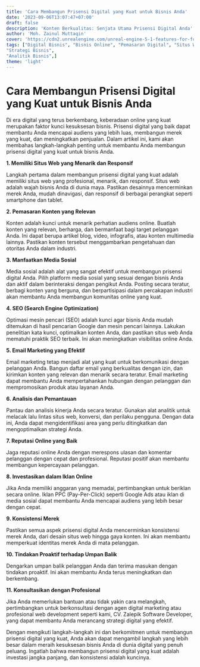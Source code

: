 ```yaml
---
title: 'Cara Membangun Prisensi Digital yang Kuat untuk Bisnis Anda'
date: '2023-09-06T13:07:47+07:00'
draft: false
description: 'Konten Berkualitas: Senjata Utama Prisensi Digital Anda'
author: 'Moh. Zainul Muttaqin'
cover: 'https://cdn2.unrealengine.com/unreal-engine-5-1-features-for-fortnite-chapter-4-header-1920x1080-2e96869442d6.jpg?resize=1&w=1920'
tags: ["Digital Bisnis", "Bisnis Online", "Pemasaran Digital", "Situs Web Bisnis", "SEO (Search Engine Optimization)",
"Strategi Bisnis",
"Analitik Bisnis",] 
theme: 'light'
---
```

# **Cara Membangun Prisensi Digital yang Kuat untuk Bisnis Anda**


Di era digital yang terus berkembang, keberadaan online yang kuat merupakan faktor kunci kesuksesan bisnis. Prisensi digital yang baik dapat membantu Anda mencapai audiens yang lebih luas, membangun merek yang kuat, dan meningkatkan penjualan. Dalam artikel ini, kami akan membahas langkah-langkah penting untuk membantu Anda membangun prisensi digital yang kuat untuk bisnis Anda.

**1. Memiliki Situs Web yang Menarik dan Responsif**

Langkah pertama dalam membangun prisensi digital yang kuat adalah memiliki situs web yang profesional, menarik, dan responsif. Situs web adalah wajah bisnis Anda di dunia maya. Pastikan desainnya mencerminkan merek Anda, mudah dinavigasi, dan responsif di berbagai perangkat seperti smartphone dan tablet.

**2. Pemasaran Konten yang Relevan**

Konten adalah kunci untuk menarik perhatian audiens online. Buatlah konten yang relevan, berharga, dan bermanfaat bagi target pelanggan Anda. Ini dapat berupa artikel blog, video, infografis, atau konten multimedia lainnya. Pastikan konten tersebut menggambarkan pengetahuan dan otoritas Anda dalam industri.

**3. Manfaatkan Media Sosial**

Media sosial adalah alat yang sangat efektif untuk membangun prisensi digital Anda. Pilih platform media sosial yang sesuai dengan bisnis Anda dan aktif dalam berinteraksi dengan pengikut Anda. Posting secara teratur, berbagi konten yang berguna, dan berpartisipasi dalam percakapan industri akan membantu Anda membangun komunitas online yang kuat.

**4. SEO (Search Engine Optimization)**

Optimasi mesin pencari (SEO) adalah kunci agar bisnis Anda mudah ditemukan di hasil pencarian Google dan mesin pencari lainnya. Lakukan penelitian kata kunci, optimalkan konten Anda, dan pastikan situs web Anda mematuhi praktik SEO terbaik. Ini akan meningkatkan visibilitas online Anda.

**5. Email Marketing yang Efektif**

Email marketing tetap menjadi alat yang kuat untuk berkomunikasi dengan pelanggan Anda. Bangun daftar email yang berkualitas dengan izin, dan kirimkan konten yang relevan dan menarik secara teratur. Email marketing dapat membantu Anda mempertahankan hubungan dengan pelanggan dan mempromosikan produk atau layanan Anda.

**6. Analisis dan Pemantauan**

Pantau dan analisis kinerja Anda secara teratur. Gunakan alat analitik untuk melacak lalu lintas situs web, konversi, dan perilaku pengguna. Dengan data ini, Anda dapat mengidentifikasi area yang perlu ditingkatkan dan mengoptimalkan strategi Anda.

**7. Reputasi Online yang Baik**

Jaga reputasi online Anda dengan merespons ulasan dan komentar pelanggan dengan cepat dan profesional. Reputasi positif akan membantu membangun kepercayaan pelanggan.

**8. Investasikan dalam Iklan Online**

Jika Anda memiliki anggaran yang memadai, pertimbangkan untuk beriklan secara online. Iklan PPC (Pay-Per-Click) seperti Google Ads atau iklan di media sosial dapat membantu Anda mencapai audiens yang lebih besar dengan cepat.

**9. Konsistensi Merek**

Pastikan semua aspek prisensi digital Anda mencerminkan konsistensi merek Anda, dari desain situs web hingga gaya konten. Ini akan membantu memperkuat identitas merek Anda di mata pelanggan.

**10. Tindakan Proaktif terhadap Umpan Balik**

Dengarkan umpan balik pelanggan Anda dan terima masukan dengan tindakan proaktif. Ini akan membantu Anda terus meningkatkan dan berkembang.

**11. Konsultasikan dengan Profesional**

Jika Anda memerlukan bantuan atau tidak yakin cara melangkah, pertimbangkan untuk berkonsultasi dengan agen digital marketing atau profesional web development seperti kami, CV. Zalepik Software Developer, yang dapat membantu Anda merancang strategi digital yang efektif.

Dengan mengikuti langkah-langkah ini dan berkomitmen untuk membangun prisensi digital yang kuat, Anda akan dapat mengambil langkah yang lebih besar dalam meraih kesuksesan bisnis Anda di dunia digital yang penuh peluang. Ingatlah bahwa membangun prisensi digital yang kuat adalah investasi jangka panjang, dan konsistensi adalah kuncinya.
